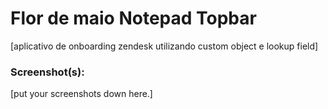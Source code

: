 # Flor de maio Notepad Topbar
[aplicativo de onboarding zendesk utilizando custom object e lookup field]

### Screenshot(s):
[put your screenshots down here.]
